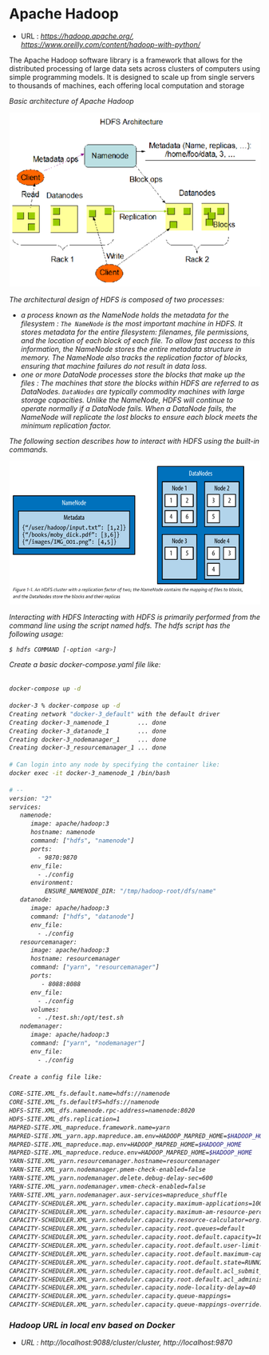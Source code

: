 
# Apache Hadoop
- URL :  <i>https://hadoop.apache.org/,  https://www.oreilly.com/content/hadoop-with-python/</i>

The Apache Hadoop software library is a framework that allows for the distributed processing of large data sets across clusters of computers using simple programming models. It is designed to scale up from single servers to thousands of machines, each offering local computation and storage <i>

Basic architecture of Apache Hadoop

![Alt text](../screenshot/HADOOP.png)

The architectural design of HDFS is composed of two processes: 
- a process known as the NameNode holds the metadata for the filesystem : `The NameNode` is the most important machine in HDFS. It stores metadata for the entire filesystem: filenames, file permissions, and the location of each block of each file. To allow fast access to this information, the NameNode stores the entire metadata structure in memory. The NameNode also tracks the replication factor of blocks, ensuring that machine failures do not result in data loss.
- one or more DataNode processes store the blocks that make up the files : The machines that store the blocks within HDFS are referred to as DataNodes. `DataNodes` are typically commodity machines with large storage capacities. Unlike the NameNode, HDFS will continue to operate normally if a DataNode fails. When a DataNode fails, the NameNode will replicate the lost blocks to ensure each block meets the minimum replication factor.

The following section describes how to interact with HDFS using the built-in commands.

![Alt text](../screenshot/Name-Node.png)

Interacting with HDFS
Interacting with HDFS is primarily performed from the command line using the script named hdfs. The hdfs script has the following usage:

```bash
$ hdfs COMMAND [-option <arg>]
```

Create a basic docker-compose.yaml file like:

```bash

docker-compose up -d

docker-3 % docker-compose up -d    
Creating network "docker-3_default" with the default driver
Creating docker-3_namenode_1        ... done
Creating docker-3_datanode_1        ... done
Creating docker-3_nodemanager_1     ... done
Creating docker-3_resourcemanager_1 ... done

# Can login into any node by specifying the container like:
docker exec -it docker-3_namenode_1 /bin/bash

# --
version: "2"
services:
   namenode:
      image: apache/hadoop:3
      hostname: namenode
      command: ["hdfs", "namenode"]
      ports:
        - 9870:9870
      env_file:
        - ./config
      environment:
          ENSURE_NAMENODE_DIR: "/tmp/hadoop-root/dfs/name"
   datanode:
      image: apache/hadoop:3
      command: ["hdfs", "datanode"]
      env_file:
        - ./config      
   resourcemanager:
      image: apache/hadoop:3
      hostname: resourcemanager
      command: ["yarn", "resourcemanager"]
      ports:
         - 8088:8088
      env_file:
        - ./config
      volumes:
        - ./test.sh:/opt/test.sh
   nodemanager:
      image: apache/hadoop:3
      command: ["yarn", "nodemanager"]
      env_file:
        - ./config
        
Create a config file like:

CORE-SITE.XML_fs.default.name=hdfs://namenode
CORE-SITE.XML_fs.defaultFS=hdfs://namenode
HDFS-SITE.XML_dfs.namenode.rpc-address=namenode:8020
HDFS-SITE.XML_dfs.replication=1
MAPRED-SITE.XML_mapreduce.framework.name=yarn
MAPRED-SITE.XML_yarn.app.mapreduce.am.env=HADOOP_MAPRED_HOME=$HADOOP_HOME
MAPRED-SITE.XML_mapreduce.map.env=HADOOP_MAPRED_HOME=$HADOOP_HOME
MAPRED-SITE.XML_mapreduce.reduce.env=HADOOP_MAPRED_HOME=$HADOOP_HOME
YARN-SITE.XML_yarn.resourcemanager.hostname=resourcemanager
YARN-SITE.XML_yarn.nodemanager.pmem-check-enabled=false
YARN-SITE.XML_yarn.nodemanager.delete.debug-delay-sec=600
YARN-SITE.XML_yarn.nodemanager.vmem-check-enabled=false
YARN-SITE.XML_yarn.nodemanager.aux-services=mapreduce_shuffle
CAPACITY-SCHEDULER.XML_yarn.scheduler.capacity.maximum-applications=10000
CAPACITY-SCHEDULER.XML_yarn.scheduler.capacity.maximum-am-resource-percent=0.1
CAPACITY-SCHEDULER.XML_yarn.scheduler.capacity.resource-calculator=org.apache.hadoop.yarn.util.resource.DefaultResourceCalculator
CAPACITY-SCHEDULER.XML_yarn.scheduler.capacity.root.queues=default
CAPACITY-SCHEDULER.XML_yarn.scheduler.capacity.root.default.capacity=100
CAPACITY-SCHEDULER.XML_yarn.scheduler.capacity.root.default.user-limit-factor=1
CAPACITY-SCHEDULER.XML_yarn.scheduler.capacity.root.default.maximum-capacity=100
CAPACITY-SCHEDULER.XML_yarn.scheduler.capacity.root.default.state=RUNNING
CAPACITY-SCHEDULER.XML_yarn.scheduler.capacity.root.default.acl_submit_applications=*
CAPACITY-SCHEDULER.XML_yarn.scheduler.capacity.root.default.acl_administer_queue=*
CAPACITY-SCHEDULER.XML_yarn.scheduler.capacity.node-locality-delay=40
CAPACITY-SCHEDULER.XML_yarn.scheduler.capacity.queue-mappings=
CAPACITY-SCHEDULER.XML_yarn.scheduler.capacity.queue-mappings-override.enable=false

```

### Hadoop URL in local env based on Docker
- URL :  <i>http://localhost:9088/cluster/cluster, http://localhost:9870</i>
